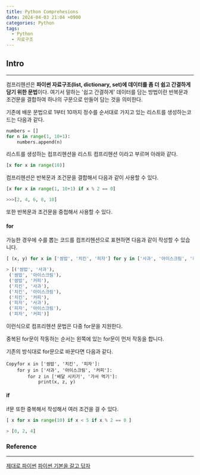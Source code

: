 ```yaml
---
title: Python Comprehesions
date: 2024-04-03 21:04 +0900
categories: Python
tags:
  - Python
  - 자료구조
---
```

## Intro
---
컴프리헨션은 **파이썬 자료구조(list, dictionary, set)에 데이터를 좀 더 쉽고 간결하게 담기 위한 문법**이다. 
여기서 말하는 '쉽고 간결하게' 데이터를 담는 방법이란 반복문과 조건문을 결합하여 하나의 구문으로 만들어 담는 것을 의미한다.

기존에 배운 문법으로 1부터 10까지 정수를 순서대로 가지고 있는 리스트를 생성하는코드는 다음과 같다.

```python
numbers = []
for n in range(1, 10+1):
    numbers.append(n)
```

리스트를 생성하는 컴프리헨션을 리스트 컴프리헨션 이라고 부르며 아래와 같다.

```python
[x for x in range(10)]
```

컴프리헨션은 반복문과 조건문을 결합해서 다음과 같이 사용할 수 있다.

```python
[x for x in range(1, 10+1) if x % 2 == 0]

>>>[2, 4, 6, 8, 10]
```

또한 반복문과 조건문을 중첩해서 사용할 수 있다.
#### for
가능한 경우에 수를 뽑는 코드를 컴프리헨션으로 표현하면 다음과 같이 작성할 수 있습니다.

```python
[ (x, y) for x in ['쌈밥', '치킨', '피자'] for y in ['사과', '아이스크림', '커피']]

> [('쌈밥', '사과'),
 ('쌈밥', '아이스크림'),
 ('쌈밥', '커피'),
 ('치킨', '사과'),
 ('치킨', '아이스크림'),
 ('치킨', '커피'),
 ('피자', '사과'),
 ('피자', '아이스크림'),
 ('피자', '커피')]
```

이런식으로 컴프리헨션 문법은 다중 for문을 지원한다.

중복된 for문이 작동하는 순서는 왼쪽에 있는 for문이 먼저 작동을 합니다.

기존의 방식대로 for문으로 바꾼다면 다음과 같다.

```less
Copyfor x in ['쌈밥', '치킨', '피자']:
    for y in ['사과', '아이스크림', '커피']:
        for z in ['배달 시키기', '가서 먹기']:
            print(x, z, y)
```

#### if

if문 또한 중복해서 작성해서 여러 조건을 걸 수 있다.

```python
[ x for x in range(10) if x < 5 if x % 2 == 0 ]

> [0, 2, 4]
```
### Reference
---
[제대로 파이썬](https://wikidocs.net/22805)
[파이썬 기본을 갈고 닦자](https://wikidocs.net/16064)
